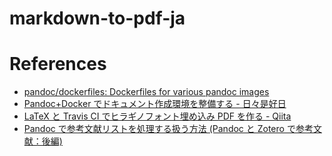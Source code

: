 # markdown-to-pdf-ja

# References

- [pandoc/dockerfiles: Dockerfiles for various pandoc images](https://github.com/pandoc/dockerfiles)
- [Pandoc+Docker でドキュメント作成環境を整備する - 日々是好日](https://kcpoipoi.hatenablog.com/entry/2020/07/27/120438)
- [LaTeX と Travis CI でヒラギノフォント埋め込み PDF を作る - Qiita](https://qiita.com/yyu/items/e3451caa86779b94abe1)
- [Pandoc で参考文献リストを処理する扱う方法 (Pandoc と Zotero で参考文献：後編)](https://zenn.dev/sky_y/articles/pandoc-advent-2020-bib2)
